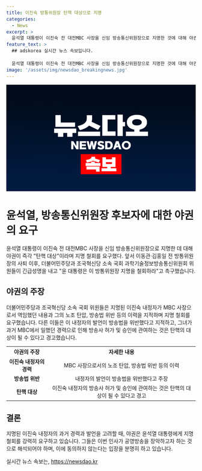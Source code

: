 ```yaml
---
title: 이진숙 방통위원장 탄핵 대상으로 지명
categories:
  - News
excerpt: >
  윤석열 대통령이 이진숙 전 대전MBC 사장을 신임 방송통신위원장으로 지명한 것에 대해 야권인 더불어민주당과 조국혁신당은 탄핵 대상이라며 지명 철회를 요구했다. 야당은 이 움직임을 연이은 대통령의 인사 실패로 지적하고, 이진숙 내정자의 과거 노조 탄압과 방송사의 공정성 침해 등을 비판했다. 야당은 이진숙 내정자에 대한 지명을 피하라며, 이에 따라 이진숙 내정자의 임명은 탄핵의 대상이 될 수 있다고 경고했다.
feature_text: >
  ## adskorea 실시간 뉴스 속보입니다.

  윤석열 대통령이 이진숙 전 대전MBC 사장을 신임 방송통신위원장으로 지명한 것에 대해 야권인 더불어민주당과 조국혁신당은 탄핵 대상이라며 지명 철회를 요구했다. 야당은 이 움직임을 연이은 대통령의 인사 실패로 지적하고, 이진숙 내정자의 과거 노조 탄압과 방송사의 공정성 침해 등을 비판했다. 야당은 이진숙 내정자에 대한 지명을 피하라며, 이에 따라 이진숙 내정자의 임명은 탄핵의 대상이 될 수 있다고 경고했다.
image: '/assets/img/newsdao_breakingnews.jpg'
---
```


<p><img src="/assets/img/newsdao_breakingnews.jpg" alt="adskorea 속보" /></p>

<h1>윤석열, 방송통신위원장 후보자에 대한 야권의 요구</h1>

<p data-ke-size="size16">윤석열 대통령이 이진숙 전 대전MBC 사장을 신임 방송통신위원장으로 지명한 데 대해 야권이 즉각 "탄핵 대상"이라며 지명 철회를 요구했다. 앞서 이동관·김홍일 전 방통위원장의 사퇴 이후, 더불어민주당과 조국혁신당 소속 국회 과학기술정보방송통신위원회 위원들이 긴급성명을 내고 "윤 대통령은 이 방통위원장 지명을 철회하라"고 촉구했습니다. </p>

<h2 data-ke-size="size26">야권의 주장</h2>

<p data-ke-size="size16">더불어민주당과 조국혁신당 소속 국회 위원들은 지명된 이진숙 내정자가 MBC 사장으로서 역임했던 내용과 그의 노조 탄압, 방송법 위반 등의 이력을 지적하며 지명 철회를 요구했습니다. 다른 이들은 이 내정자의 발언이 방송법을 위반했다고 지적하고, 그녀가 과거 MBC에서 일했던 경력으로 인해 방송사 허가 및 승인에 관여하는 것은 탄핵의 대상이 될 수 있다고 경고했습니다. </p>

<table>
  <tr>
    <th>야권의 주장</th>
    <th>자세한 내용</th>
  </tr>
  <tr>
    <td style="text-align: center; height: 17px;"><b>이진숙 내정자의 경력</b></td>
    <td style="text-align: center; height: 17px;">MBC 사장으로서의 노조 탄압, 방송법 위반 등의 이력</td>
  </tr>
  <tr>
    <td style="text-align: center; height: 17px;"><b>방송법 위반</b></td>
    <td style="text-align: center; height: 17px;">내정자의 발언이 방송법을 위반했다고 주장</td>
  </tr>
  <tr>
    <td style="text-align: center; height: 17px;"><b>탄핵 대상</b></td>
    <td style="text-align: center; height: 17px;">이진숙 내정자의 방송사 허가 및 승인에 관여하는 것은 탄핵의 대상이 될 수 있다고 경고</td>
  </tr>
</table>

<h2 data-ke-size="size26">결론</h2>

<p data-ke-size="size16">지명된 이진숙 내정자의 과거 경력과 발언을 고려할 때, 야권은 윤석열 대통령에게 지명 철회를 강력히 요구하고 있습니다. 그들은 이번 인사가 공영방송을 장악하고자 하는 것으로 해석되어야 하며, 이에 동의하지 않는다는 입장을 분명히 하고 있습니다. </p>
실시간 뉴스 속보는, <a href="https://newsdao.kr" rel="dofollow">https://newsdao.kr</a>


